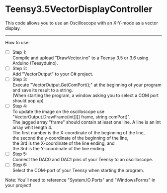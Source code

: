 # Teensy3.5VectorDisplayController
This code allows you to use an Oscilloscope with an X-Y-mode as a vector display.

---
How to use:

- [ ] Step 1:  
		Compile and upload "DrawVector.ino" to a Teensy 3.5 or 3.6 using Arduino (Teesyduino).  
- [ ] Step 2:  
		Add "VectorOutput" to your C# project.  
- [ ] Step 3:  
		Execute "VectorOutput.GetComPort();" at the beginning of your program and save its result to a string.  
		(When starting the program, a window asking you to select a COM port should pop up)  
- [ ] Step 4:  
		To update the image on the oscilloscope use "VectorOutput.DrawFrame(int[][] frame, string comPort)".  
		The jagged array "frame" should contain at least one line. A line is an int array whit length 4.  
		The first number is the X-coordinate of the beginning of the line,  
		the second the y-coordinate of the beginning of the line,  
		the 3rd is the X-coordinate of the line ending, and  
		the 3rd is the Y-coordinate of the line ending.  
- [ ] Step 5:  
		Connect the DAC0 and DAC1 pins of your Teensy to an oscilloscope.  
- [ ] Step 6:  
		Select the COM-port of your Teensy when starting the program.  

Note: You'll need to reference "System.IO.Ports" and "WindowsForms" in your project! 
